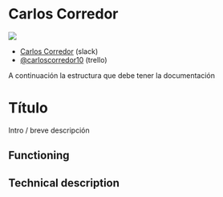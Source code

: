 # Carlos Corredor

![](https://ca.slack-edge.com/T0SJKHBFZ-UE764ND2B-00b5f806b43e-512)

- [Carlos Corredor](https://skylabcoders.slack.com/messages/DE6AH5CRK/team/UE764ND2B/) (slack)
- [@carloscorredor10](https://trello.com/carloscorredor10) (trello)

A continuación la estructura que debe tener la documentación

# Título

Intro / breve descripción

## Functioning

## Technical description
